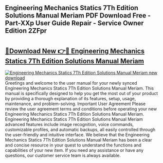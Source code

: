 ## Engineering Mechanics Statics 7Th Edition Solutions Manual Meriam PDF Download Free - Part-XXp User Guide Repair - Service Owner Edition 2ZFpr

# <h2><a href="http://bc48860.oget.top/?id=Engineering+Mechanics+Statics+7Th+Edition+Solutions+Manual+Meriam">🔗Download New 👉🔴 Engineering Mechanics Statics 7Th Edition Solutions Manual Meriam</a></h2>

[![Engineering Mechanics Statics 7Th Edition Solutions Manual Meriam new download](https://i.imgur.com/5g1atiW.png)](http://bc48860.oget.top/?id=Engineering+Mechanics+Statics+7Th+Edition+Solutions+Manual+Meriam)
Greetings and welcome to the user manual for your newly synced Engineering Mechanics Statics 7Th Edition Solutions Manual Meriam. This manual is specifically designed to help you get the most out of your product by providing a thorough explanation of its features, setup, usage, maintenance, and problem-solving. Important User Agreement Please review the user agreement terms and conditions before operating your new Engineering Mechanics Statics 7Th Edition Solutions Manual Meriam. Engineering Mechanics Statics 7Th Edition Solutions Manual Meriam advanced features include image recognition, voice commands, customizable profiles, and automatic backups, all easily controlled through the user-friendly and intuitive interface. We believe that the Engineering Mechanics Statics 7Th Edition Solutions Manual Meriam has been a clear and concise resource in your quest to understand the functions and capabilities of your new item. If you need any assistance or have any questions, our customer service team is always available.
